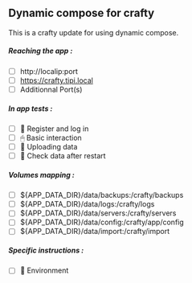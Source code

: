 ## Dynamic compose for crafty
This is a crafty update for using dynamic compose.
##### Reaching the app :
- [ ] http://localip:port
- [ ] https://crafty.tipi.local
- [ ] Additionnal Port(s)
##### In app tests :
- [ ] 📝 Register and log in
- [ ] 🖱 Basic interaction
- [ ] 🌆 Uploading data
- [ ] 🔄 Check data after restart
##### Volumes mapping :
- [ ] ${APP_DATA_DIR}/data/backups:/crafty/backups
- [ ] ${APP_DATA_DIR}/data/logs:/crafty/logs
- [ ] ${APP_DATA_DIR}/data/servers:/crafty/servers
- [ ] ${APP_DATA_DIR}/data/config:/crafty/app/config
- [ ] ${APP_DATA_DIR}/data/import:/crafty/import
##### Specific instructions :
- [ ] 🌳 Environment
